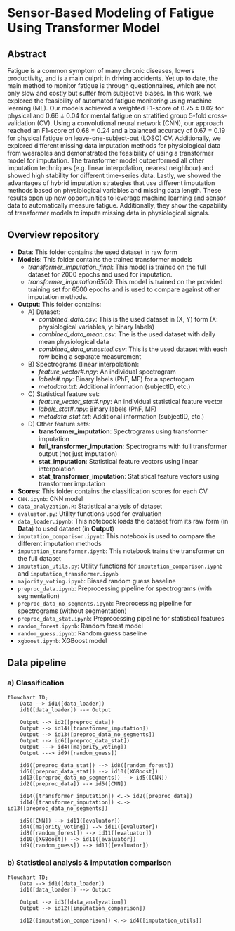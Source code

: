 # Sensor-Based Modeling of Fatigue Using Transformer Model
## Abstract
Fatigue is a common symptom of many chronic diseases, lowers productivity, and is a main culprit in driving accidents. Yet up to date, the main method to monitor fatigue is through questionnaires, which are not only slow and costly but suffer from subjective biases. In this work, we explored the feasibility of automated fatigue monitoring using machine learning (ML). Our models achieved a weighted F1-score of 0.75 ± 0.02 for physical and 0.66 ± 0.04 for mental fatigue on stratified group 5-fold cross-validation (CV). Using a convolutional neural network (CNN), our approach reached an F1-score of 0.68 ± 0.24 and a balanced accuracy of 0.67 ± 0.19 for physical fatigue on leave-one-subject-out (LOSO) CV. Additionally, we explored different missing data imputation
methods for physiological data from wearables and demonstrated the feasibility of using a transformer model for imputation. The transformer model outperformed all other
imputation techniques (e.g. linear interpolation, nearest neighbour) and
showed high stability for different time-series data. Lastly, we showed the advantages of hybrid imputation strategies that use different imputation methods based on physiological variables and missing data length. These results open up new opportunities to leverage machine learning and sensor data to automatically measure fatigue. Additionally, they show the capability of transformer models to impute missing data in physiological signals.

## Overview repository
- **Data**: This folder contains the used dataset in raw form 
- **Models**: This folder contains the trained transformer models 
    - _transformer_imputation_final_: This model is trained on the full dataset for 2000 epochs and used for imputation.
    - _transformer_imputation6500_: This model is trained on the provided training set for 6500 epochs and is used to compare against other imputation methods.
- **Output**: This folder contains:
  - A) Dataset:
    - _combined_data.csv_: This is the used dataset in (X, Y) form (X: physiological variables, y: binary labels)
    - _combined_data_mean.csv_: The is the used dataset with daily mean physiological data
    - _combined_data_unnested.csv_: This is the used dataset with each row being a separate measurement 
  - B) Spectrograms (linear interpolation):
      - _feature_vector#.npy_: An individual spectrogram 
      - _labels#.npy_: Binary labels (PhF, MF) for a spectrogam
      - _metadata.txt_: Additional information (subjectID, etc.)
  - C) Statistical feature set:
    - _feature_vector_stat#.npy_: An individual statistical feature vector
    - _labels_stat#.npy_: Binary labels (PhF, MF) 
    - _metadata_stat.txt_: Additional information (subjectID, etc.)
  - D) Other feature sets:
    - **transformer_imputation**: Spectrograms using transformer imputation
    - **full_transformer_imputation**: Spectrograms with full transformer output (not just imputation)
    - **stat_imputation**: Statistical feature vectors using linear interpolation
    - **stat_transformer_imputation**: Statistical feature vectors using transformer imputation
- **Scores**: This folder contains the classification scores for each CV 
- `CNN.ipynb`: CNN model
- `data_analyzation.R`: Statistical analysis of dataset
- `evaluator.py`: Utility functions used for evaluation
- `data_loader.ipynb`: This notebook loads the dataset from its raw form (in **Data**) to used dataset (in **Output**)
- `imputation_comparison.ipynb`: This notebook is used to compare the different imputation methods
- `imputation_transformer.ipynb`: This notebook trains the transformer on the full dataset
- `imputation_utils.py`: Utility functions for `imputation_comparison.iypnb` and `imputation_transformer.ipynb`
- `majority_voting.ipynb`: Biased random guess baseline
- `preproc_data.ipynb`: Preprocessing pipeline for spectrograms (with segmentation)
- `preproc_data_no_segments.ipynb`: Preprocessing pipeline for spectrograms (without segmentation)
- `preproc_data_stat.ipynb`: Preprocessing pipeline for statistical features
- `random_forest.ipynb`: Random forest model
- `random_guess.ipynb`: Random guess baseline
- `xgboost.ipynb`: XGBoost model

## Data pipeline
### a) Classification
```mermaid
flowchart TD;
    Data --> id1([data_loader])
    id1([data_loader]) --> Output
    
    Output --> id2([preproc_data])
    Output --> id14([transformer_imputation])
    Output --> id13([preproc_data_no_segments])
    Output --> id6([preproc_data_stat])
    Output ---> id4([majority_voting])
    Output ---> id9([random_guess])

    id6([preproc_data_stat]) --> id8([random_forest])
    id6([preproc_data_stat]) --> id10([XGBoost])
    id13([preproc_data_no_segments]) --> id5([CNN])
    id2([preproc_data]) --> id5([CNN])
    
    id14([transformer_imputation]) <.-> id2([preproc_data])
    id14([transformer_imputation]) <.-> id13([preproc_data_no_segments])
    
    id5([CNN]) --> id11([evaluator])
    id4([majority_voting]) --> id11([evaluator])
    id8([random_forest]) --> id11([evaluator])
    id10([XGBoost]) --> id11([evaluator])
    id9([random_guess]) --> id11([evaluator])
```

### b) Statistical analysis & imputation comparison
```mermaid
flowchart TD;
    Data --> id1([data_loader])
    id1([data_loader]) --> Output
    
    Output --> id3([data_analyzation])
    Output --> id12([imputation_comparison])
    
    id12([imputation_comparison]) <.-> id4([imputation_utils])

```
